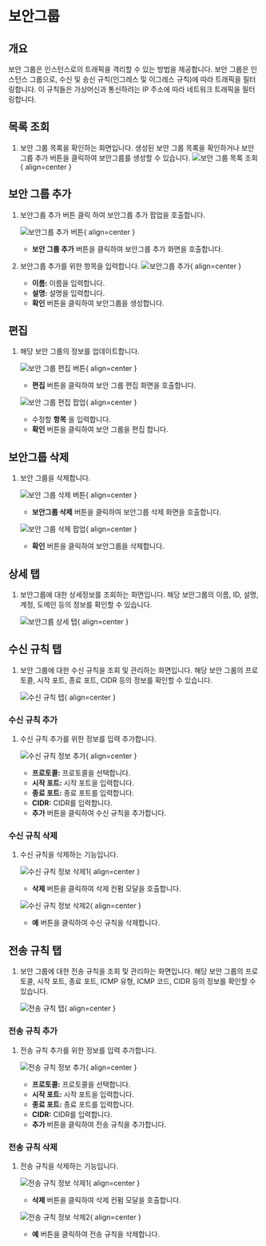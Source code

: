 
# 보안그룹

## 개요
보안 그룹은 인스턴스로의 트래픽을 격리할 수 있는 방법을 제공합니다. 보안 그룹은 인스턴스 그룹으로, 수신 및 송신 규칙(인그레스 및 이그레스 규칙)에 따라 트래픽을 필터링합니다. 이 규칙들은 가상머신과 통신하려는 IP 주소에 따라 네트워크 트래픽을 필터링합니다. 

## 목록 조회

1. 보안 그룹 목록을 확인하는 화면입니다.
    생성된 보안 그룹 목록을 확인하거나 보안그룹 추가 버튼을 클릭하여 보안그룹를 생성할 수 있습니다.
    ![보안 그룹 목록 조회](../../assets/images/admin-guide/mold/network/security/security-group-list.png){ align=center }

## 보안 그룹 추가

1. 보안그룹 추가 버튼 클릭 하여 보안그룹 추가 팝업을 호출합니다.
    
    ![보안그룹 추가 버튼](../../assets/images/admin-guide/mold/network/security/security-group-add-btn.png){ align=center }
    
    * **보안 그룹 추가** 버튼을 클릭하여 보안그룹 추가 화면을 호출합니다.

2. 보안그룹 추가를 위한 항목을 입력합니다.
    ![보안그룹 추가](../../assets/images/admin-guide/mold/network/security/security-group-add.png){ align=center }
    * **이름:** 이름을 입력합니다.
    * **설명:** 설명을 입력합니다.
    * **확인** 버튼을 클릭하여 보안그룹을 생성합니다.

## 편집

1. 해당 보안 그룹의 정보를 업데이트합니다.

    ![보안 그룹 편집 버튼](../../assets/images/admin-guide/mold/network/security/security-group-update-btn1.png){ align=center }

    * **편집** 버튼을 클릭하여 보안 그룹 편집 화면을 호출합니다.

    ![보안 그룹 편집 팝업](../../assets/images/admin-guide/mold/network/security/security-group-update-btn2.png){ align=center }

    * 수정할 **항목** 을 입력합니다.
    * **확인** 버튼을 클릭하여 보안 그룹을 편집 합니다.

## 보안그룹 삭제

1. 보안 그룹을 삭제합니다.

    ![보안 그룹 삭제 버튼](../../assets/images/admin-guide/mold/network/security/security-group-delete-btn1.png){ align=center }

    * **보안그룹 삭제** 버튼을 클릭하여 보안그룹 삭제 화면을 호출합니다.

    ![보안 그룹 삭제 팝업](../../assets/images/admin-guide/mold/network/security/security-group-delete-btn2.png){ align=center }

    * **확인** 버튼을 클릭하여 보안그룹을 삭제합니다.

## 상세 탭

1. 보안그룹에 대한 상세정보를 조회하는 화면입니다. 해당 보안그룹의 이름, ID, 설명, 계정, 도메인 등의 정보를 확인할 수 있습니다.

    ![보안그룹 상세 탭](../../assets/images/admin-guide/mold/network/security/security-group-detail-tab.png){ align=center }

## 수신 규칙 탭

1. 보안 그룹에 대한 수신 규칙을 조회 및 관리하는 화면입니다. 해당 보안 그룹의 프로토콜, 시작 포트, 종료 포트, CIDR 등의 정보를 확인할 수 있습니다.

    ![수신 규칙 탭](../../assets/images/admin-guide/mold/network/security/security-group-ingress-tab.png){ align=center }

### 수신 규칙 추가

1. 수신 규칙 추가를 위한 정보를 입력 추가합니다.

    ![수신 규칙 정보 추가](../../assets/images/admin-guide/mold/network/security/security-group-ingress-add.png){ align=center }
    
    * **프로토콜:** 프로토콜을 선택합니다.
    * **시작 포트:** 시작 포트을 입력합니다.
    * **종료 포트:** 종료 포트를 입력합니다.
    * **CIDR:** CIDR를 입력합니다.
    * **추가** 버튼을 클릭하여 수신 규칙을 추가합니다.
    
### 수신 규칙 삭제

1. 수신 규칙을 삭제하는 기능입니다.

    ![수신 규칙 정보 삭제1](../../assets/images/admin-guide/mold/network/security/security-group-ingress-delete-btn1.png){ align=center }
    
    * **삭제** 버튼을 클릭하여 삭제 컨펌 모달을 호출합니다.

    ![수신 규칙 정보 삭제2](../../assets/images/admin-guide/mold/network/security/security-group-ingress-delete-btn2.png){ align=center }
    
    * **예** 버튼을 클릭하여 수신 규칙을 삭제합니다.

## 전송 규칙 탭

1. 보안 그룹에 대한 전송 규칙을 조회 및 관리하는 화면입니다. 해당 보안 그룹의 프로토콜, 시작 포트, 종료 포트, ICMP 유형, ICMP 코드, CIDR 등의 정보를 확인할 수 있습니다.

    ![전송 규칙 탭](../../assets/images/admin-guide/mold/network/security/security-group-engress-tab.png){ align=center }

### 전송 규칙 추가

1. 전송 규칙 추가를 위한 정보를 입력 추가합니다.

    ![전송 규칙 정보 추가](../../assets/images/admin-guide/mold/network/security/security-group-engress-add.png){ align=center }
    
    * **프로토콜:** 프로토콜을 선택합니다.
    * **시작 포트:** 시작 포트을 입력합니다.
    * **종료 포트:** 종료 포트를 입력합니다.
    * **CIDR:** CIDR를 입력합니다.
    * **추가** 버튼을 클릭하여 전송 규칙을 추가합니다.
    
### 전송 규칙 삭제

1. 전송 규칙을 삭제하는 기능입니다.

    ![전송 규칙 정보 삭제1](../../assets/images/admin-guide/mold/network/security/security-group-engress-delete-btn1.png){ align=center }
    
    * **삭제** 버튼을 클릭하여 삭제 컨펌 모달을 호출합니다.

    ![전송 규칙 정보 삭제2](../../assets/images/admin-guide/mold/network/security/security-group-engress-delete-btn2.png){ align=center }
    
    * **예** 버튼을 클릭하여 전송 규칙을 삭제합니다.

